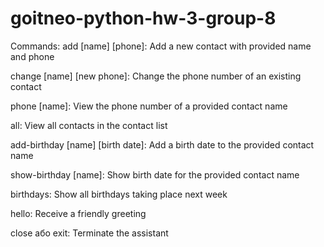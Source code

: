 # goitneo-python-hw-3-group-8

Commands:
add [name] [phone]: Add a new contact with provided name and phone

change [name] [new phone]: Change the phone number of an existing contact

phone [name]: View the phone number of a provided contact name

all: View all contacts in the contact list

add-birthday [name] [birth date]: Add a birth date to the provided contact name

show-birthday [name]: Show birth date for the provided contact name

birthdays: Show all birthdays taking place next week

hello: Receive a friendly greeting

close або exit: Terminate the assistant